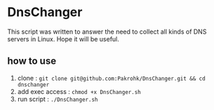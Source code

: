 # DnsChanger

This script was written to answer the need to collect all kinds of DNS servers in Linux.
Hope it will be useful.

## how to use

1. clone : `git clone git@github.com:Pakrohk/DnsChanger.git && cd dnschanger `
2. add exec access : `chmod +x DnsChanger.sh `
3. run script : `./DnsChanger.sh`
